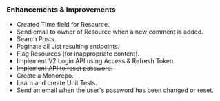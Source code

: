 ### Enhancements & Improvements

- Created Time field for Resource.
- Send email to owner of Resource when a new comment is added.
- Search Posts.
- Paginate all List resulting endpoints.
- Flag Resources (for inappropriate content).
- Implement V2 Login API using Access & Refresh Token.
- ~~Implement API to reset password.~~
- ~~Create a Monorepo.~~
- Learn and create Unit Tests.
- Send an email when the user's password has been changed or reset.